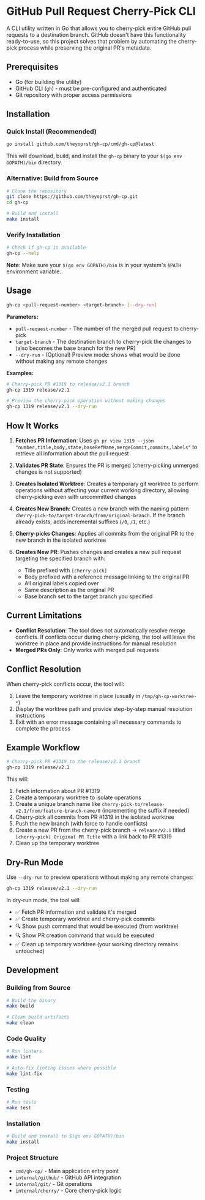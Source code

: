 # GitHub Pull Request Cherry-Pick CLI

A CLI utility written in Go that allows you to cherry-pick entire GitHub pull requests to a destination branch. GitHub doesn't have this functionality ready-to-use, so this project solves that problem by automating the cherry-pick process while preserving the original PR's metadata.

## Prerequisites

- Go (for building the utility)
- GitHub CLI (`gh`) - must be pre-configured and authenticated
- Git repository with proper access permissions

## Installation

### Quick Install (Recommended)

```bash
go install github.com/theyoprst/gh-cp/cmd/gh-cp@latest
```

This will download, build, and install the `gh-cp` binary to your `$(go env GOPATH)/bin` directory.

### Alternative: Build from Source

```bash
# Clone the repository
git clone https://github.com/theyoprst/gh-cp.git
cd gh-cp

# Build and install
make install
```

### Verify Installation

```bash
# Check if gh-cp is available
gh-cp --help
```

**Note**: Make sure your `$(go env GOPATH)/bin` is in your system's `$PATH` environment variable.

## Usage

```bash
gh-cp <pull-request-number> <target-branch> [--dry-run]
```

**Parameters:**
- `pull-request-number` - The number of the merged pull request to cherry-pick
- `target-branch` - The destination branch to cherry-pick the changes to (also becomes the base branch for the new PR)
- `--dry-run` - (Optional) Preview mode: shows what would be done without making any remote changes

**Examples:**
```bash
# Cherry-pick PR #1319 to release/v2.1 branch
gh-cp 1319 release/v2.1

# Preview the cherry-pick operation without making changes
gh-cp 1319 release/v2.1 --dry-run
```

## How It Works

1. **Fetches PR Information**: Uses `gh pr view 1319 --json "number,title,body,state,baseRefName,mergeCommit,commits,labels"` to retrieve all information about the pull request

2. **Validates PR State**: Ensures the PR is merged (cherry-picking unmerged changes is not supported)

3. **Creates Isolated Worktree**: Creates a temporary git worktree to perform operations without affecting your current working directory, allowing cherry-picking even with uncommitted changes

4. **Creates New Branch**: Creates a new branch with the naming pattern `cherry-pick-to/target-branch/from/original-branch`. If the branch already exists, adds incremental suffixes (`/0`, `/1`, etc.)

5. **Cherry-picks Changes**: Applies all commits from the original PR to the new branch in the isolated worktree

6. **Creates New PR**: Pushes changes and creates a new pull request targeting the specified branch with:
   - Title prefixed with `[cherry-pick]`
   - Body prefixed with a reference message linking to the original PR
   - All original labels copied over
   - Same description as the original PR
   - Base branch set to the target branch you specified

## Current Limitations

- **Conflict Resolution**: The tool does not automatically resolve merge conflicts. If conflicts occur during cherry-picking, the tool will leave the worktree in place and provide instructions for manual resolution
- **Merged PRs Only**: Only works with merged pull requests

## Conflict Resolution

When cherry-pick conflicts occur, the tool will:
1. Leave the temporary worktree in place (usually in `/tmp/gh-cp-worktree-*`)
2. Display the worktree path and provide step-by-step manual resolution instructions
3. Exit with an error message containing all necessary commands to complete the process

## Example Workflow

```bash
# Cherry-pick PR #1319 to the release/v2.1 branch
gh-cp 1319 release/v2.1
```

This will:
1. Fetch information about PR #1319
2. Create a temporary worktree to isolate operations
3. Create a unique branch name like `cherry-pick-to/release-v2.1/from/feature-branch-name/0` (incrementing the suffix if needed)
4. Cherry-pick all commits from PR #1319 in the isolated worktree
5. Push the new branch (with force to handle conflicts)
6. Create a new PR from the cherry-pick branch → `release/v2.1` titled `[cherry-pick] Original PR Title` with a link back to PR #1319
7. Clean up the temporary worktree

## Dry-Run Mode

Use `--dry-run` to preview operations without making any remote changes:

```bash
gh-cp 1319 release/v2.1 --dry-run
```

In dry-run mode, the tool will:
- ✅ Fetch PR information and validate it's merged
- ✅ Create temporary worktree and cherry-pick commits
- 🔍 Show push command that would be executed (from worktree)
- 🔍 Show PR creation command that would be executed
- ✅ Clean up temporary worktree (your working directory remains untouched)

## Development

### Building from Source

```bash
# Build the binary
make build

# Clean build artifacts
make clean
```

### Code Quality

```bash
# Run linters
make lint

# Auto-fix linting issues where possible
make lint-fix
```

### Testing

```bash
# Run tests
make test
```

### Installation

```bash
# Build and install to $(go env GOPATH)/bin
make install
```

### Project Structure

- `cmd/gh-cp/` - Main application entry point
- `internal/github/` - GitHub API integration
- `internal/git/` - Git operations
- `internal/cherry/` - Core cherry-pick logic